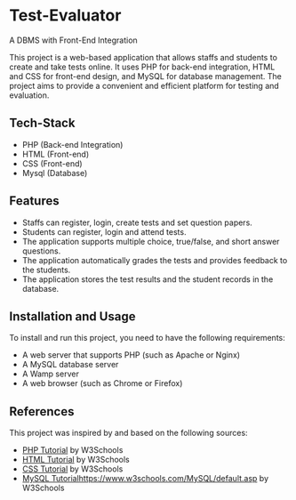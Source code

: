# Test-Evaluator

A DBMS with Front-End Integration

This project is a web-based application that allows staffs and students to create and take tests online. It uses PHP for back-end integration, HTML and CSS for front-end design, and MySQL for database management. The project aims to provide a convenient and efficient platform for testing and evaluation.

## Tech-Stack

- PHP (Back-end Integration)
- HTML (Front-end)
- CSS (Front-end)
- Mysql (Database)


## Features

- Staffs can register, login, create tests and set question papers.
- Students can register, login and attend tests.
- The application supports multiple choice, true/false, and short answer questions.
- The application automatically grades the tests and provides feedback to the students.
- The application stores the test results and the student records in the database.

## Installation and Usage

To install and run this project, you need to have the following requirements:

- A web server that supports PHP (such as Apache or Nginx)
- A MySQL database server
- A Wamp server
- A web browser (such as Chrome or Firefox)

## References
This project was inspired by and based on the following sources:

- [PHP Tutorial](https://www.w3schools.com/php/) by W3Schools
- [HTML Tutorial](https://www.w3schools.com/html/) by W3Schools
- [CSS Tutorial](https://www.w3schools.com/css/) by W3Schools
- [MySQL Tutorial](https://www.w3schools.com/MySQL/default.asp)https://www.w3schools.com/MySQL/default.asp by W3Schools
